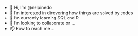- 👋 Hi, I’m @nelpinedo
- 👀 I’m interested in dicovering how things are solved by codes
- 🌱 I’m currently learning SQL and R
- 💞️ I’m looking to collaborate on ...
- 📫 How to reach me ...

<!---
nelpinedo/nelpinedo is a ✨ special ✨ repository because its `README.md` (this file) appears on your GitHub profile.
You can click the Preview link to take a look at your changes.
--->
